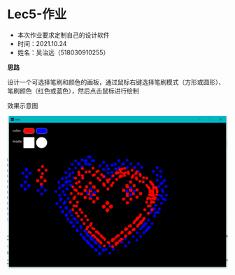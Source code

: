 # Lec5-作业

- 本次作业要求定制自己的设计软件
- 时间：2021.10.24
- 姓名：吴治远（518030910255）

**思路**

设计一个可选择笔刷和颜色的画板，通过鼠标右键选择笔刷模式（方形或圆形）、笔刷颜色（红色或蓝色），然后点击鼠标进行绘制

效果示意图

![p1.png](https://github.com/realwuzi/518030910255WuZhiyuan/blob/main/%5B%E7%AC%AC%E4%BA%94%E6%AC%A1%E4%BD%9C%E4%B8%9A%EF%BC%9A%E5%88%9B%E6%84%8F%E7%BC%96%E7%A8%8B%E5%85%83%E7%B4%A0%EF%BC%9A%E5%9B%BE%E5%83%8F%E4%BA%A4%E4%BA%92%5D%E4%BD%9C%E4%B8%9A/p1.png?raw=true)

